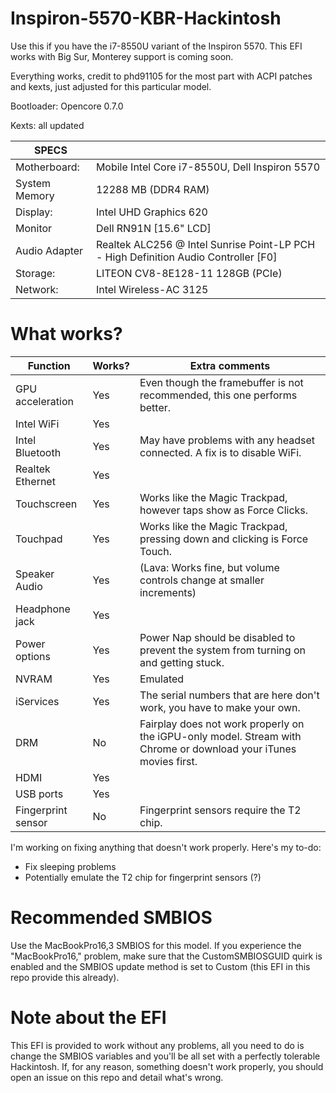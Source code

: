 # Inspiron-5570-KBR-Hackintosh
Use this if you have the i7-8550U variant of the Inspiron 5570. This EFI works with Big Sur, Monterey support is coming soon.

Everything works, credit to phd91105 for the most part with ACPI patches and kexts, just adjusted for this particular model.

Bootloader: Opencore 0.7.0

Kexts: all updated

| SPECS |   |
|---|---|
|Motherboard:| Mobile Intel Core i7-8550U, Dell Inspiron 5570|
|System Memory| 12288 MB (DDR4 RAM)|
|Display:| Intel UHD Graphics 620|
|Monitor|Dell RN91N [15.6" LCD]|
|Audio Adapter| Realtek ALC256 @ Intel Sunrise Point-LP PCH - High Definition Audio Controller [F0]|
|Storage:| LITEON CV8-8E128-11 128GB (PCIe)|
|Network:| Intel Wireless-AC 3125|

# What works?

| Function | Works? | Extra comments |
|-----------|--------| ---------------|
| GPU acceleration | Yes | Even though the framebuffer is not recommended, this one performs better. |
| Intel WiFi | Yes | | (Lava: WiFi is noticeably laggier on 5GHz)
| Intel Bluetooth| Yes | May have problems with any headset connected. A fix is to disable WiFi. |
| Realtek Ethernet | Yes | | (Lava: Works great, no stability issues.)
| Touchscreen| Yes | Works like the Magic Trackpad, however taps show as Force Clicks. |
| Touchpad | Yes | Works like the Magic Trackpad, pressing down and clicking is Force Touch. |
| Speaker Audio | Yes | (Lava: Works fine, but volume controls change at smaller increments)
| Headphone jack | Yes |
| Power options | Yes | Power Nap should be disabled to prevent the system from turning on and getting stuck. |
| NVRAM | Yes | Emulated |
| iServices | Yes | The serial numbers that are here don't work, you have to make your own. |
| DRM | No | Fairplay does not work properly on the iGPU-only model. Stream with Chrome or download your iTunes movies first. |
| HDMI | Yes | | 
| USB ports | Yes | |
| Fingerprint sensor | No | Fingerprint sensors require the T2 chip. |


I'm working on fixing anything that doesn't work properly. Here's my to-do:

* Fix sleeping problems
* Potentially emulate the T2 chip for fingerprint sensors (?)

# Recommended SMBIOS

Use the MacBookPro16,3 SMBIOS for this model. If you experience the "MacBookPro16," problem, make sure that the CustomSMBIOSGUID quirk is enabled and the SMBIOS update method is set to Custom (this EFI in this repo provide this already).

# Note about the EFI

This EFI is provided to work without any problems, all you need to do is change the SMBIOS variables and you'll be all set with a perfectly tolerable Hackintosh. If, for any reason, something doesn't work properly, you should open an issue on this repo and detail what's wrong.
